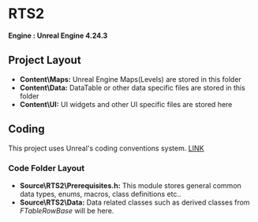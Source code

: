 # RTS2

**Engine : Unreal Engine 4.24.3**


## Project Layout

* **Content\Maps:** Unreal Engine Maps(Levels) are stored in this folder
* **Content\Data:** DataTable or other data specific files are stored in this folder
* **Content\UI:** UI widgets and other UI specific files are stored here

## Coding

This project uses Unreal's coding conventions system. [LINK](https://docs.unrealengine.com/en-US/Programming/Development/CodingStandard/index.html)  

### Code Folder Layout

* **Source\RTS2\Prerequisites.h:** This module stores general common data types, enums, macros, class definitions etc.. 
* **Source\RTS2\Data:** Data related classes such as derived classes from *FTableRowBase* will be here. 



